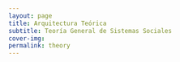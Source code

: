 ```yaml
---
layout: page
title: Arquitectura Teórica
subtitle: Teoría General de Sistemas Sociales
cover-img: 
permalink: theory
---
```

